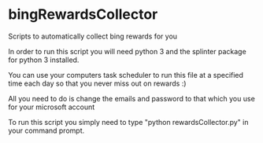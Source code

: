 # bingRewardsCollector
Scripts to automatically collect bing rewards for you

In order to run this script you will need python 3 and the splinter package for python 3 installed.

You can use your computers task scheduler to run this file at a specified time each day so that you never miss out on rewards :)

All you need to do is change the emails and password to that which you use for your microsoft account 

To run this script you simply need to type "python rewardsCollector.py" in your command prompt.
